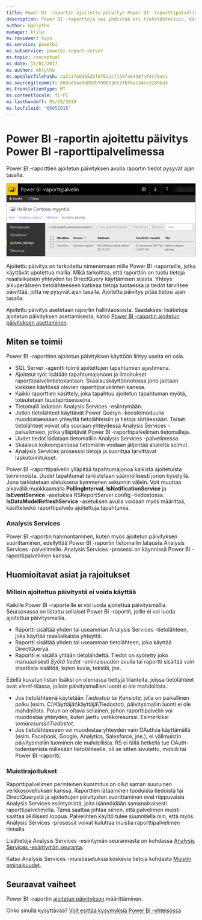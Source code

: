 ```yaml
---
title: Power BI -raportin ajoitettu päivitys Power BI -raporttipalvelimessa
description: Power BI -raportteja voi yhdistää eri tietolähteisiin. Käytettävissä on eri tietolähteitä riippuen siitä, miten tietoja käytetään.
author: mgblythe
manager: kfile
ms.reviewer: kayu
ms.service: powerbi
ms.subservice: powerbi-report-server
ms.topic: conceptual
ms.date: 11/01/2017
ms.author: mblythe
ms.openlocfilehash: ca2c37a93652bf0f622c7154fe8438faf4c70ac1
ms.sourcegitcommit: 60dad5aa0d85db790553e537bf8ac34ee3289ba3
ms.translationtype: MT
ms.contentlocale: fi-FI
ms.lasthandoff: 05/29/2019
ms.locfileid: "66051016"
---
```

# <a name="power-bi-report-scheduled-refresh-in-power-bi-report-server"></a>Power BI -raportin ajoitettu päivitys Power BI -raporttipalvelimessa
Power BI -raporttien ajoitetun päivityksen avulla raportin tiedot pysyvät ajan tasalla.

![Ajoitettu päivitys Power BI -raporttipalvelimessa](media/scheduled-refresh/scheduled-refresh-success.png)

Ajoitettu päivitys on tarkoitettu nimenomaan niille Power BI -raporteille, jotka käyttävät upotettua mallia. Mikä tarkoittaa, että raporttiin on tuotu tietoja reaaliaikaisen yhteyden tai DirectQuery käyttämisen sijasta. Yhteys alkuperäiseen tietolähteeseen katkeaa tietoja tuotaessa ja tiedot tarvitsee päivittää, jotta ne pysyvät ajan tasalla. Ajoitettu päivitys pitää tietosi ajan tasalla.

Ajoitettu päivitys asetetaan raportin hallintaosiosta. Saadaksesi lisätietoja ajoitetun päivityksen asettamisesta, katso [Power BI -raportin ajoitetun päivityksen asettaminen](configure-scheduled-refresh.md).

## <a name="how-this-works"></a>Miten se toimii
Power BI -raporttien ajoitetun päivityksen käyttöön liittyy useita eri osia.

* SQL Server -agentti toimii ajoitettujen tapahtumien ajastimena.
* Ajoitetut työt lisätään tapahtumajonoon ja ilmoitukset raporttipalvelintietokantaan. Skaalauskäyttöönotossa jono jaetaan kaikkien käytössä olevien raporttipalvelinten kanssa.
* Kaikki raporttien käsittely, joka tapahtuu ajoitetun tapahtuman myötä, toteutetaan taustaprosesseina.
* Tietomalli ladataan Analysis Services -esiintymään.
* Jotkin tietolähteet käyttävät Power Queryn -koostemoduulia muodostaessaan yhteyttä tietolähteisiin ja tietoja siirtäessään. Toiset tietolähteet voivat olla suoraan yhteydessä Analysis Services -palvelimeen, jotka ylläpitävät Power BI -raporttipalvelimen tietomalleja.
* Uudet tiedot ladataan tietomalliin Analysis Services -palvelimessa.
* Skaalaus kokoonpanossa tietomallin voidaan jäljentää alueelta solmut.
* Analysis Services prosessoi tietoja ja suorittaa tarvittavat laskutoimitukset.

Power BI -raporttipalvelin ylläpitää tapahtumajonoa kaikista ajoitetuista toiminnoista. Uudet tapahtumat tarkistetaan säännöllisesti jonon kyselyllä. Jono tarkistetaan oletuksena kymmenen sekunnin välein. Voit muuttaa aikaväliä muokkaamalla **PollingInterval**, **IsNotificationService** ja **IsEventService** -asetuksia RSReportServer.config -tiedostossa. **IsDataModelRefreshService** -asetuksen avulla voidaan myös määrittää, käsitteleekö raporttipalvelu ajoitettuja tapahtumia.

### <a name="analysis-services"></a>Analysis Services
Power BI -raportin hahmontaminen, kuten myös ajoitetun päivityksen suorittaminen, edellyttää Power BI -raportin tietomallin latausta Analysis Services -palvelimelle. Analysis Services -prosessi on käynnissä Power BI -raporttipalvelimen kanssa.

## <a name="considerations-and-limitations"></a>Huomioitavat asiat ja rajoitukset
### <a name="when-scheduled-refresh-cant-be-used"></a>Milloin ajoitettua päivitystä ei voida käyttää
Kaikille Power BI -raporteille ei voi luoda ajoitettua päivitysmallia. Seuraavassa on listattu sellaiset Power BI -raportit, joille ei voi luoda ajoitettua päivitysmallia.

* Raportti sisältää yhden tai useamman Analysis Services -tietolähteen, joka käyttää reaaliaikaista yhteyttä.
* Raportti sisältää yhden tai useamman tietolähteen, joka käyttää DirectQueryä.
* Raportti ei sisällä yhtään tietolähdettä. Tiedot on syötetty joko manuaalisesti *Syötä tiedot* -ominaisuuden avulla tai raportti sisältää vain staattista sisältöä, kuten kuvia, tekstiä, jne.

Edellä kuvatun listan lisäksi on olemassa tiettyjä tilanteita, joissa tietolähteet ovat *vienti*-tilassa, jolloin päivitysmallien luonti ei ole mahdollista.

* Jos tietolähteenä käytetään *Tiedostoa* tai *Kansiota*, jolla on paikallinen polku (esim. C:\Käyttäjät\käyttäjä\Tiedostot), päivitysmallin luonti ei ole mahdollista. Polun on oltava sellainen, johon raporttipalvelin voi muodostaa yhteyden, kuten jaettu verkkoresurssi. Esimerkiksi *\\omaresurssi\Tiedostot*.
* Jos tietolähteeseen voi muodostaa yhteyden vain OAuth:ia käyttämällä (esim. Facebook, Google, Analytics, Salesforce, jne.), ei välimuistin päivitysmallin luominen ole mahdollista. RS ei tällä hetkellä tue OAuth-todentamista millekään tietolähteelle, oli se sitten sivutettu, mobiili tai Power BI -raportti.

### <a name="memory-limits"></a>Muistirajoitukset
Raporttipalvelimen perinteinen kuormitus on ollut saman suuruinen verkkosovelluksen kanssa. Raporttien lataaminen tuoduista tiedoista tai DirectQuerystä ja ajoitettujen päivitysten suorittaminen ovat riippuvaisia Analysis Services esiintymistä, joita isännöidään samanaikaisesti raporttipalvelimella. Tämä saattaa johtaa siihen, että palvelimen muisti saattaa äkillisesti loppua. Palvelinten käyttö tulee suunnitella niin, että myös Analysis Services -prosessit voivat kuluttaa muistia raporttipalvelimen rinnalla.

Lisätietoja Analysis Services -esiintymän seurannasta on kohdassa [Analysis Services -esiintymän seuranta](https://docs.microsoft.com/sql/analysis-services/instances/monitor-an-analysis-services-instance).

Katso Analysis Services -muistiasetuksia koskevia tietoja kohdasta [Muistin ominaisuudet](https://docs.microsoft.com/sql/analysis-services/server-properties/memory-properties).

## <a name="next-steps"></a>Seuraavat vaiheet
Power BI -raportin [ajoitetun päivityksen](configure-scheduled-refresh.md) määrittäminen.

Onko sinulla kysyttävää? [Voit esittää kysymyksiä Power BI -yhteisössä](https://community.powerbi.com/)

